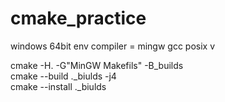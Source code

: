 # cmake_practice

windows 64bit env
compiler = mingw gcc posix v

cmake -H\. -G"MinGW Makefils" -B_builds<br>
cmake --build .\_biulds -j4<br>
cmake --install .\_biulds<br>

